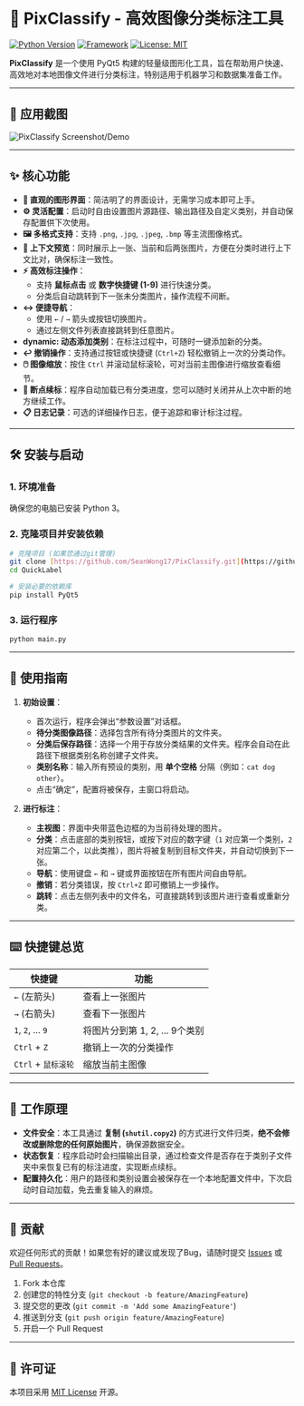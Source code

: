 # 🚀 PixClassify - 高效图像分类标注工具

[![Python Version](https://img.shields.io/badge/Python-3.8%2B-blue.svg)](https://www.python.org/)
[![Framework](https://img.shields.io/badge/Framework-PyQt5-green.svg)](https://riverbankcomputing.com/software/pyqt/)
[![License: MIT](https://img.shields.io/badge/License-MIT-yellow.svg)](https://opensource.org/licenses/MIT)

**PixClassify** 是一个使用 PyQt5 构建的轻量级图形化工具，旨在帮助用户快速、高效地对本地图像文件进行分类标注，特别适用于机器学习和数据集准备工作。

---

## 📸 应用截图


![PixClassify Screenshot/Demo](https://i.imgur.com/86wHpUz.png)

---

## ✨ 核心功能

* **🎨 直观的图形界面**：简洁明了的界面设计，无需学习成本即可上手。
* **⚙️ 灵活配置**：启动时自由设置图片源路径、输出路径及自定义类别，并自动保存配置供下次使用。
* **🖼️ 多格式支持**：支持 `.png`, `.jpg`, `.jpeg`, `.bmp` 等主流图像格式。
* **👀 上下文预览**：同时展示上一张、当前和后两张图片，方便在分类时进行上下文比对，确保标注一致性。
* **⚡️ 高效标注操作**：
    * 支持 **鼠标点击** 或 **数字快捷键 (1-9)** 进行快速分类。
    * 分类后自动跳转到下一张未分类图片，操作流程不间断。
* **↔️ 便捷导航**：
    * 使用 `←` / `→` 箭头或按钮切换图片。
    * 通过左侧文件列表直接跳转到任意图片。
* **dynamic: 动态添加类别**：在标注过程中，可随时一键添加新的分类。
* **↩️ 撤销操作**：支持通过按钮或快捷键 (`Ctrl+Z`) 轻松撤销上一次的分类动作。
* **🖱️ 图像缩放**：按住 `Ctrl` 并滚动鼠标滚轮，可对当前主图像进行缩放查看细节。
* **🔄 断点续标**：程序自动加载已有分类进度，您可以随时关闭并从上次中断的地方继续工作。
* **📋 日志记录**：可选的详细操作日志，便于追踪和审计标注过程。

---

## 🛠️ 安装与启动

### 1. 环境准备
确保您的电脑已安装 Python 3。

### 2. 克隆项目并安装依赖
```bash
# 克隆项目 (如果您通过git管理)
git clone [https://github.com/SeanWong17/PixClassify.git](https://github.com/SeanWong17/PixClassify.git)
cd QuickLabel

# 安装必要的依赖库
pip install PyQt5
```

### 3. 运行程序
```bash
python main.py
```

---

## 📖 使用指南

1.  **初始设置**：
    * 首次运行，程序会弹出“参数设置”对话框。
    * **待分类图像路径**：选择包含所有待分类图片的文件夹。
    * **分类后保存路径**：选择一个用于存放分类结果的文件夹。程序会自动在此路径下根据类别名称创建子文件夹。
    * **类别名称**：输入所有预设的类别，用 **单个空格** 分隔（例如：`cat dog other`）。
    * 点击“确定”，配置将被保存，主窗口将启动。

2.  **进行标注**：
    * **主视图**：界面中央带蓝色边框的为当前待处理的图片。
    * **分类**：点击底部的类别按钮，或按下对应的数字键（`1` 对应第一个类别，`2` 对应第二个，以此类推），图片将被复制到目标文件夹，并自动切换到下一张。
    * **导航**：使用键盘 `←` 和 `→` 键或界面按钮在所有图片间自由导航。
    * **撤销**：若分类错误，按 `Ctrl+Z` 即可撤销上一步操作。
    * **跳转**：点击左侧列表中的文件名，可直接跳转到该图片进行查看或重新分类。

---

## ⌨️ 快捷键总览

| 快捷键             | 功能                         |
| ------------------ | ---------------------------- |
| `←` (左箭头)         | 查看上一张图片               |
| `→` (右箭头)         | 查看下一张图片               |
| `1`, `2`, ... `9`  | 将图片分到第 1, 2, ... 9个类别 |
| `Ctrl` + `Z`       | 撤销上一次的分类操作         |
| `Ctrl` + `鼠标滚轮`  | 缩放当前主图像               |

---

## 🔬 工作原理

* **文件安全**：本工具通过 **复制 (`shutil.copy2`)** 的方式进行文件归类，**绝不会修改或删除您的任何原始图片**，确保源数据安全。
* **状态恢复**：程序启动时会扫描输出目录，通过检查文件是否存在于类别子文件夹中来恢复已有的标注进度，实现断点续标。
* **配置持久化**：用户的路径和类别设置会被保存在一个本地配置文件中，下次启动时自动加载，免去重复输入的麻烦。

---

## 🙌 贡献

欢迎任何形式的贡献！如果您有好的建议或发现了Bug，请随时提交 [Issues](https://github.com/SeanWong17/PixClassify/issues) 或 [Pull Requests](https://github.com/SeanWong17/PixClassify/pulls)。

1.  Fork 本仓库
2.  创建您的特性分支 (`git checkout -b feature/AmazingFeature`)
3.  提交您的更改 (`git commit -m 'Add some AmazingFeature'`)
4.  推送到分支 (`git push origin feature/AmazingFeature`)
5.  开启一个 Pull Request

---

## 📄 许可证

本项目采用 [MIT License](LICENSE) 开源。
